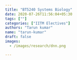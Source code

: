 ```yaml
---
title: "BT5240 Systems Biology"
date: 2020-07-26T11:56:04+05:30
tags: [""]
categories: ["IITM Electives"]
authors: "Tarun kumar"
name: "tarun-kumar"
draft: false
images:
  - /images/research/dnn.png

---
```

